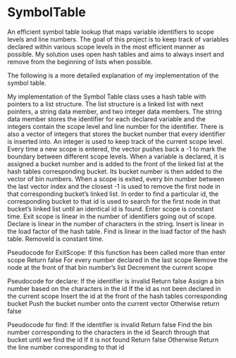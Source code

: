 # SymbolTable
An efficient symbol table lookup that maps variable identifiers to scope levels and line numbers. The goal of this project is to keep track of variables declared within various scope levels in the most efficient manner as possible. My solution uses open hash tables and aims to always insert and remove from the beginning of lists when possible.

The following is a more detailed explanation of my implementation of the symbol table.

My implementation of the Symbol Table class uses a hash table with pointers to a list structure. The list structure is a linked list with next pointers, a string data member, and two integer data members. The string data member stores the identifier for each declared variable and the integers contain the scope level and line number for the identifier. There is also a vector of integers that stores the bucket number that every identifier is inserted into. An integer is used to keep track of the current scope level. 
Every time a new scope is entered, the vector pushes back a -1 to mark the boundary between different scope levels. When a variable is declared, it is assigned a bucket number and is added to the front of the linked list at the hash tables corresponding bucket. Its bucket number is then added to the vector of bin numbers. When a scope is exited, every bin number between the last vector index and the closest -1 is used to remove the first node in that corresponding bucket’s linked list. In order to find a particular id, the corresponding bucket to that id is used to search for the first node in that bucket’s linked list until an identical id is found.
Enter scope is constant time. Exit scope is linear in the number of identifiers going out of scope. Declare is linear in the number of characters in the string. Insert is linear in the load factor of the hash table. Find is linear in the load factor of the hash table. RemoveId is constant time.

Pseudocode for ExitScope:
If this function has been called more than enter scope
	Return false
For every number declared in the last scope
	Remove the node at the front of that bin number’s list
Decrement the current scope

Pseudocode for declare:
If the identifier is invalid
	Return false
Assign a bin number based on the characters in the id
If the id as not been declared in the current scope
	Insert the id at the front of the hash tables corresponding bucket
	Push the bucket number onto the current vector
Otherwise return false

Pseudocode for find:
If the identifier is invalid
	Return false
Find the bin number corresponding to the characters in the id
Search through that bucket until we find the id
If it is not found
	Return false
Otherwise
	Return the line number corresponding to that id
